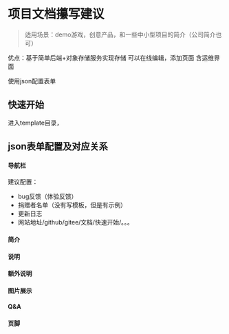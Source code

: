 # 项目文档攥写建议
> 适用场景：demo游戏，创意产品，和一些中小型项目的简介（公司简介也可）

优点：基于简单后端+对象存储服务实现存储
可以在线编辑，添加页面
含运维界面

使用json配置表单

## 快速开始
进入template目录，

## json表单配置及对应关系

#### 导航栏
建议配置：
- bug反馈（体验反馈）
- 捐赠者名单（没有写模板，但是有示例）
- 更新日志
- 网站地址/github/gitee/文档/快速开始/。。。


#### 简介

#### 说明

#### 额外说明

#### 图片展示

#### Q&A

#### 页脚


